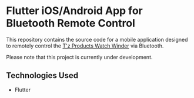 # Flutter iOS/Android App for Bluetooth Remote Control

This repository contains the source code for a mobile application designed to remotely control the [T'z Products Watch Winder](https://tzproducts.jp/) via Bluetooth.

Please note that this project is currently under development.

## Technologies Used

- Flutter
